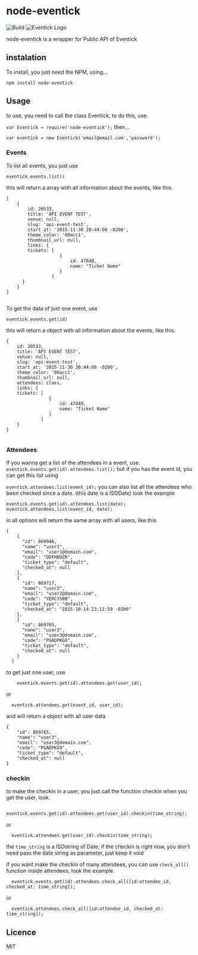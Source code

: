# node-eventick
![Build](https://api.travis-ci.org/jeffersonmourak/node-eventick.svg?branch=master "Build")
![Eventick Logo](http://aceleratech.com.br/wp-content/uploads/2013/10/eventick1.png "Eventick Logo")

node-eventick is a wrapper for Public API of Eventick

## instalation

To install, you just need the NPM, using...

``` npm install node-eventick ```

## Usage
to use, you need to call the class Eventick, to do this, use.

``` var Eventick = require('node-eventick'); ``` then...

``` var eventick = new Eventick('email@email.com','password'); ```

### Events

To list all events, you just use

``` eventick.events.list() ```

this will return a array with all information about the events, like this.

```
[ 
	{ 
		id: 20533,
       	title: 'API EVENT TEST',
       	venue: null,
       	slug: 'api-event-test',
       	start_at: '2015-11-30 20:44:00 -0200',
       	theme_color: '00acc1',
       	thumbnail_url: null,
       	links: {
        tickets: [
		        	{
		            	id: 47848,
		            	name: "Ticket Name"
		        	}
		         ]
      } 
    } 
]
	
```

To get the data of just one event, use

``` eventick.events.get(id) ```

this will return a object with all information about the events, like this.

```
{ 
	id: 20533,
   	title: 'API EVENT TEST',
   	venue: null,
   	slug: 'api-event-test',
   	start_at: '2015-11-30 20:44:00 -0200',
   	theme_color: '00acc1',
   	thumbnail_url: null,
   	attendees: class,
   	links: {
    tickets: [
				{
					id: 47848,
					name: "Ticket Name"
				}
	    	 ]
	} 
} 
	
```

### Attendees
If you wanna get a list of the attendees in a event, use.
``` eventick.events.get(id).attendees.list(); ```
but if you has the event id, you can get this list using

``` eventick.attendees.list(event_id); ```
you can also list all the attendees who been checked since a date. (this date is a ISODate)
look the example

``` eventick.events.get(id).attendees.list(date); ```
``` eventick.attendees.list(event_id, date); ```

in all options will return the same array with all users, like this

```
[
    {
      "id": 869946,
      "name": "user1",
      "email": "user1@domain.com",
      "code": "DDFHN9ZR",
      "ticket_type": "default",
      "checked_at": null
    },
    {
      "id": 869717,
      "name": "user2",
      "email": "user2@domain.com",
      "code": "YERCYS8B",
      "ticket_type": "default",
      "checked_at": "2015-10-14 23:11:59 -0300"
    },
    {
      "id": 869765,
      "name": "user3",
      "email": "user3@domain.com",
      "code": "PGADPKG9",
      "ticket_type": "default",
      "checked_at": null
    }
  ]

```

to get just one user, use

```
	eventick.events.get(id).attendees.get(user_id);

```
or
```
  eventick.attendees.get(event_id, user_id);

```

and will return a object with all user data
```
{
    "id": 869765,
    "name": "user3",
    "email": "user3@domain.com",
    "code": "PGADPKG9",
    "ticket_type": "default",
    "checked_at": null
}

```

### checkin

to make the checkin in a user, you just call the function checkin when you get the user, look.
```
	eventick.events.get(id).attendees.get(user_id).checkin(time_string);

```

or 

```
  eventick.attendees.get(user_id).checkin(time_string);

```

the ```time_string``` is a ISOstring of Date, if the checkin is right now, you don't need pass the date string as parameter, just keep it void

if you want make the checkin of many attendees, you can use ```check_all()``` function inside attendees, look the example.

```
  eventick.events.get(id).attendees.check_all([id:attendee_id, checked_at: time_string]);

```

or

```
  eventick.attendees.check_all([id:attendee_id, checked_at: time_string]);

```


## Licence
MIT